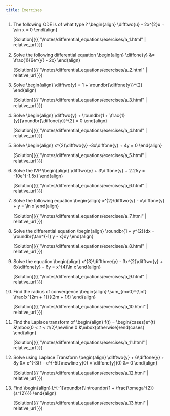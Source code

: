 ```yaml
---
title: Exercises
---
```


1. The following ODE is of what type ?
    \begin{align}
        \difftwo{u} - 2x^{2}u + \sin x = 0
    \end{align}

    [Solution]({{ "/notes/differential_equations/exercises/a_1.html" | relative_url }})

1. Solve the following differential equation
    \begin{align}
        \diffone{y} &= \frac{1}{6e^{y} - 2x}
    \end{align}

    [Solution]({{ "/notes/differential_equations/exercises/a_2.html" | relative_url }})

1. Solve
    \begin{align}
        \difftwo{y} = 1 + \roundbr{\diffone{y}}^{2}
    \end{align}

    [Solution]({{ "/notes/differential_equations/exercises/a_3.html" | relative_url }})


1. Solve
    \begin{align}
        \difftwo{y} + \roundbr{1 + \frac{1}{y}}\roundbr{\diffone{y}}^{2} = 0
    \end{align}

    [Solution]({{ "/notes/differential_equations/exercises/a_4.html" | relative_url }})


1. Solve
    \begin{align}
        x^{2}\difftwo{y} -3x\diffone{y} + 4y = 0
    \end{align}

    [Solution]({{ "/notes/differential_equations/exercises/a_5.html" | relative_url }})

1. Solve the IVP
    \begin{align}
        \difftwo{y} + 3\diffone{y} + 2.25y = -10e^{-1.5x}
    \end{align}

    [Solution]({{ "/notes/differential_equations/exercises/a_6.html" | relative_url }})

1. Solve the following equation
    \begin{align}
        x^{2}\difftwo{y} - x\diffone{y} + y = \ln x
    \end{align}

    [Solution]({{ "/notes/differential_equations/exercises/a_7.html" | relative_url }})

1. Solve the differential equation
    \begin{align}
        \roundbr{1 + y^{2}}dx = \roundbr{\tan^{-1} y - x}dy
    \end{align}

    [Solution]({{ "/notes/differential_equations/exercises/a_8.html" | relative_url }})

1. Solve the equation
    \begin{align}
        x^{3}\diffthree{y} - 3x^{2}\difftwo{y} + 6x\diffone{y} - 6y = x^{4}\ln x
    \end{align}

    [Solution]({{ "/notes/differential_equations/exercises/a_9.html" | relative_url }})

1. Find the radius of convergence
    \begin{align}
        \sum_{m=0}^{\inf} \frac{x^{2m + 1}}{(2m + 1)!}
    \end{align}

    [Solution]({{ "/notes/differential_equations/exercises/a_10.html" | relative_url }})

1. Find the Laplace transform of
    \begin{align}
        f(t) = \begin{cases}e^{t} &\mbox{$0 < t <\pi/2$}\newline 0 &\mbox{otherwise}\end{cases}
    \end{align}

    [Solution]({{ "/notes/differential_equations/exercises/a_11.html" | relative_url }})

1. Solve using Laplace Transform
    \begin{align}
        \difftwo{y} + 6\diffone{y} + 8y &= e^{-3t} - e^{-5t}\newline
        y(0) = \diffone{y}(0) &= 0
    \end{align}

    [Solution]({{ "/notes/differential_equations/exercises/a_12.html" | relative_url }})

1. Find
    \begin{align}
        L^{-1}\roundbr{\ln\roundbr{1 + \frac{\omega^{2}}{s^{2}}}}
    \end{align}

    [Solution]({{ "/notes/differential_equations/exercises/a_13.html" | relative_url }})
